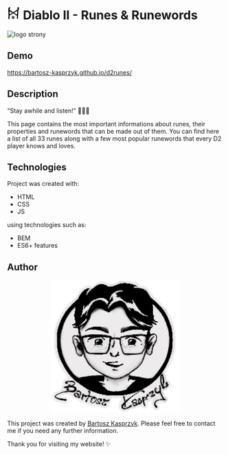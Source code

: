 # <img width="30px" src="/images/icon.png" /> Diablo II - Runes & Runewords

![logo strony](/images/shareCropped.png)

## Demo

https://bartosz-kasprzyk.github.io/d2runes/

## Description

"Stay awhile and listen!" 🧙‍♂️💬

This page contains the most important informations about runes, their properties and runewords that can be made out of them. You can find here a list of all 33 runes along with a few most popular runewords that every D2 player knows and loves.

## Technologies

Project was created with:
* HTML
* CSS
* JS
  
using technologies such as:
* BEM
* ES6+ features

## Author

<p align="center">
  <a href="https://bartosz-kasprzyk.github.io/homepage/">
    <img width="300px" src="/drawingsignature.png" />
  </a>
</p>

This project was created by [Bartosz Kasprzyk](https://github.com/bartosz-kasprzyk). Please feel free to contact me if you need any further information.

Thank you for visiting my website! ✨
